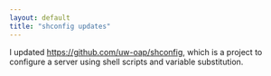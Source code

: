 ```yaml
---
layout: default
title: "shconfig updates"
---
```

I updated <https://github.com/uw-oap/shconfig>, which is a project to configure a server using shell scripts and variable substitution.
